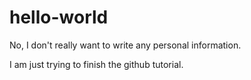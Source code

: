 # hello-world
No, I don't really want to write any personal information.

I am just trying to finish the github tutorial.
